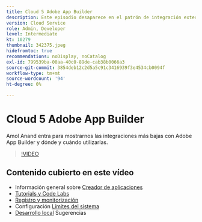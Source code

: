 ```yaml
---
title: Cloud 5 Adobe App Builder
description: Este episodio desaparece en el patrón de integración externa que utiliza Adobe App Builder
version: Cloud Service
role: Admin, Developer
level: Intermediate
kt: 10279
thumbnail: 342375.jpeg
hidefromtoc: true
recommendations: noDisplay, noCatalog
exl-id: 799539ba-00aa-40c0-89de-cab38b0066a3
source-git-commit: 3854deb12c2d5a5c91c3416939f3e4534cb0094f
workflow-type: tm+mt
source-wordcount: '94'
ht-degree: 0%

---
```


# Cloud 5 Adobe App Builder

Amol Anand entra para mostrarnos las integraciones más bajas con Adobe App Builder y dónde y cuándo utilizarlas.

>[!VIDEO](https://video.tv.adobe.com/v/342375)

## Contenido cubierto en este vídeo

+ Información general sobre [Creador de aplicaciones](https://developer.adobe.com/app-builder/docs/overview/)
+ [Tutorials y Code Labs](https://developer.adobe.com/app-builder/docs/resources/)
+ [Registro y monitorización](https://adobedocs.github.io/adobeio-runtime/guides/logging_monitoring.html#retrieving-activations-for-blocking-successful-calls)
+ Configuración [Límites del sistema](https://adobedocs.github.io/adobeio-runtime/guides/system_settings.html)
+ [Desarrollo local](https://developer.adobe.com/app-builder/docs/resources/debugging/) Sugerencias
